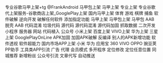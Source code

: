 专业谷歌马甲上架+tg @FrankAndroid  马甲包上架 马甲上架 专业上架 专业谷歌代上架服务-谷歌商店上架_GooglePlay上架 国内马甲上架 体育 游戏 棋牌 捕鱼 软件破解 逆向开发 破解任何软件 添加指定功能 马甲上架 马甲包上架 马甲包 AAB脱壳 AAB 代码混淆 垃圾代码 源代码 源代码混淆 源代码加固 抓取数据 二次开发 小程序 服务器 网站 代码植入 公众号 小米上架 百度上架 VIVO上架 华为上架 三星上架 GooglePlayOnLine APK加固 加固APK破解 反编译 别人的APK新增功能 软件透视 软件超能力 国内市场APP上架 小米 华为 应用宝 360 VIVO OPPO 豌豆荚 PP助手 工具类APP引流 广告 代理 会员模式 多开程序 定位修改 定位任意位置 同城推荐 新增粉丝 公众号引流 文章代写 自动推送

